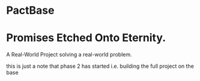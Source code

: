 # PactBase

# Promises Etched Onto Eternity.

A Real-World Project solving a real-world problem.

this is just a note that
phase 2 has started
i.e. building the full project on the base